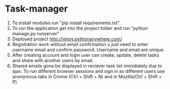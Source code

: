 # Task-manager
1. To install modules run "pip install requirements.txt".
2. To run the application get into the project folder and run "python manage.py runserver"
3. Deployed project http://jetjoy.pythonanywhere.com/
4. Registration work without email confirmation u just need to enter username email and confirm password. Username and email are unique.
5. After creating account and login user can create, update, delete tasks and share with another users by email.
6. Shared emails gona be displayed in reciever task list immidiately due to ajax. To run different browser sessions and sign in as different users use anonymous tabs in Crome (Ctrl + Shift + N) and in Mozilla(Ctrl + Shift + P).
